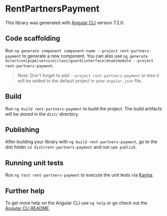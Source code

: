 # RentPartnersPayment

This library was generated with [Angular CLI](https://github.com/angular/angular-cli) version 7.2.0.

## Code scaffolding

Run `ng generate component component-name --project rent-partners-payment` to generate a new component. You can also use `ng generate directive|pipe|service|class|guard|interface|enum|module --project rent-partners-payment`.

> Note: Don't forget to add `--project rent-partners-payment` or else it will be added to the default project in your `angular.json` file.

## Build

Run `ng build rent-partners-payment` to build the project. The build artifacts will be stored in the `dist/` directory.

## Publishing

After building your library with `ng build rent-partners-payment`, go to the dist folder `cd dist/rent-partners-payment` and run `npm publish`.

## Running unit tests

Run `ng test rent-partners-payment` to execute the unit tests via [Karma](https://karma-runner.github.io).

## Further help

To get more help on the Angular CLI use `ng help` or go check out the [Angular CLI README](https://github.com/angular/angular-cli/blob/master/README.md).
